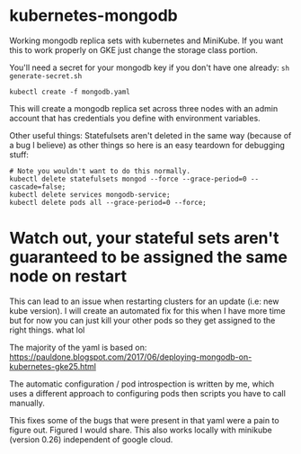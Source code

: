 # kubernetes-mongodb
Working mongodb replica sets with kubernetes and MiniKube.
If you want this to work properly on GKE just change the storage class portion.


You'll need a secret for your mongodb key if you don't have one already: `sh generate-secret.sh`

```
kubectl create -f mongodb.yaml
```

This will create a mongodb replica set across three nodes with an admin account that has credentials you define with environment variables.


Other useful things:
Statefulsets aren't deleted in the same way (because of a bug I believe) as other things so here is an easy teardown for debugging stuff:
```
# Note you wouldn't want to do this normally.
kubectl delete statefulsets mongod --force --grace-period=0 --cascade=false;
kubectl delete services mongodb-service;
kubectl delete pods all --grace-period=0 --force;
```

# Watch out, your stateful sets aren't guaranteed to be assigned the same node on restart
This can lead to an issue when restarting clusters for an update (i.e: new kube version). I will create an automated fix for this when I have more time but for now you can just kill your other pods so they get assigned to the right things. what lol



The majority of the yaml is based on:
https://pauldone.blogspot.com/2017/06/deploying-mongodb-on-kubernetes-gke25.html

The automatic configuration / pod introspection is written by me, which uses a different approach to configuring pods then scripts you have to call manually.

This fixes some of the bugs that were present in that yaml were a pain to figure out. Figured I would share. This also works locally with minikube (version 0.26) independent of google cloud.
